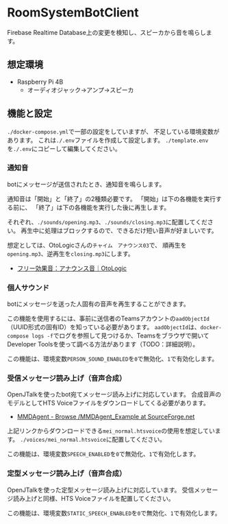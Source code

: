 # RoomSystemBotClient
Firebase Realtime Database上の変更を検知し、スピーカから音を鳴らします。

## 想定環境
- Raspberry Pi 4B
  - オーディオジャック→アンプ→スピーカ

## 機能と設定
`./docker-compose.yml`で一部の設定をしていますが、
不足している環境変数があります。
これは`./.env`ファイルを作成して設定します。
`./template.env`を`./.env`にコピーして編集してください。

### 通知音
botにメッセージが送信されたとき、通知音を鳴らします。

通知音は「開始」と「終了」の2種類必要です。
「開始」は下の各機能を実行する前に、
「終了」は下の各機能を実行した後に再生します。

それぞれ、`./sounds/opening.mp3`、`./sounds/closing.mp3`に配置してください。
再生中に処理はブロックするので、できるだけ短い音声が好ましいです。

想定としては、OtoLogicさんの`チャイム　アナウンス03`で、
順再生を`opening.mp3`、逆再生を`closing.mp3`にします。

- [フリー効果音：アナウンス音｜OtoLogic](https://otologic.jp/free/se/announce01.html)

### 個人サウンド
botにメッセージを送った人固有の音声を再生することができます。

この機能を使用するには、事前に送信者のTeamsアカウントの`aadObjectId`（UUID形式の固有ID）を知っている必要があります。
`aadObjectId`は、`docker-compose logs -f`でログを参照して見つけるか、Teamsをブラウザで開いてDeveloper Toolsを使って調べる方法があります（TODO：詳細説明）。

この機能は、環境変数`PERSON_SOUND_ENABLED`を`0`で無効化、`1`で有効化します。


### 受信メッセージ読み上げ（音声合成）
OpenJTalkを使ったbot宛てメッセージ読み上げに対応しています。
合成音声のモデルとしてHTS Voiceファイルをダウンロードしてくる必要があります。

- [MMDAgent - Browse /MMDAgent_Example at SourceForge.net](https://sourceforge.net/projects/mmdagent/files/MMDAgent_Example/)

上記リンクからダウンロードできる`mei_normal.htsvoice`の使用を想定しています。
`./voices/mei_normal.htsvoice`に配置してください。

この機能は、環境変数`SPEECH_ENABLED`を`0`で無効化、`1`で有効化します。


### 定型メッセージ読み上げ（音声合成）
OpenJTalkを使った定型メッセージ読み上げに対応しています。
受信メッセージ読み上げと同様、HTS Voiceファイルを配置してください。

この機能は、環境変数`STATIC_SPEECH_ENABLED`を`0`で無効化、`1`で有効化します。
